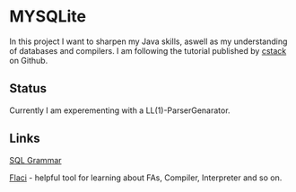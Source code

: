 # MYSQLite

In this project I want to sharpen my Java skills, aswell as my understanding of databases and compilers.
I am following the tutorial published by [cstack](https://github.com/cstack/db_tutorial) on Github.

## Status
Currently I am experementing with a LL(1)-ParserGenarator.

## Links
[SQL Grammar](https://forcedotcom.github.io/phoenix/index.html#expression)

[Flaci](https://flaci.com/home/) - helpful tool for learning about FAs, Compiler, Interpreter and so on.

